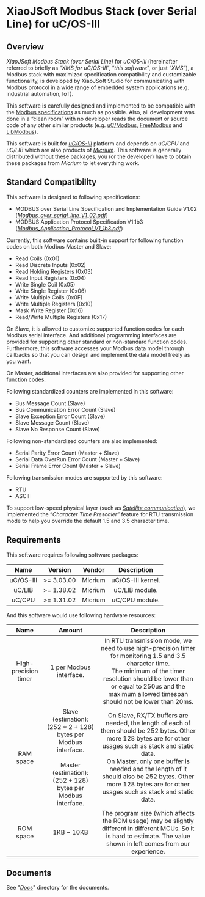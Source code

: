 ﻿# XiaoJSoft Modbus Stack (over Serial Line) for uC/OS-III

## Overview

*XiaoJSoft Modbus Stack (over Serial Line)* for *uC/OS-III* (hereinafter referred to briefly as “*XMS for uC/OS-III*”, “*this software*”, or just “*XMS*”), a Modbus stack with maximized specification compatibility and customizable functionality, is developed by XiaoJSoft Studio for communicating with Modbus protocol in a wide range of embedded system applications (e.g. industrial automation, IoT).

This software is carefully designed and implemented to be compatible with the [Modbus specifications](http://www.modbus.org/specs.php) as much as possible. Also, all development was done in a “clean room” with no developer reads the document or source code of any other similar products (e.g. [uC/Modbus](https://www.micrium.com/rtos/modbus/), [FreeModbus](https://www.embedded-solutions.at/en/freemodbus/) and [LibModbus](https://libmodbus.org/)).

This software is built for [*uC/OS-III*](https://www.micrium.com/rtos/kernels/) platform and depends on *uC/CPU* and *uC/LIB* which are also products of [*Micrium*](https://www.micrium.com/). This software is generally distributed without these packages, you (or the developer) have to obtain these packages from *Micrium* to let everything work.

## Standard Compatibility

This software is designed to following specifications:

 - MODBUS over Serial Line Specification and Implementation Guide V1.02 ([*Modbus_over_serial_line_V1_02.pdf*](https://git-private.xiaojsoft.org/xeos/ucos-iii-mbstack/raw/master/Docs/Modbus_over_serial_line_V1_02.pdf))
 - MODBUS Application Protocol Specification V1.1b3 ([*Modbus_Application_Protocol_V1_1b3.pdf*](https://git-private.xiaojsoft.org/xeos/ucos-iii-mbstack/blob/master/Docs/Modbus_Application_Protocol_V1_1b3.pdf))

Currently, this software contains built-in support for following function codes on both Modbus Master and Slave:

 - Read Coils (0x01)
 - Read Discrete Inputs (0x02)
 - Read Holding Registers (0x03)
 - Read Input Registers (0x04)
 - Write Single Coil (0x05)
 - Write Single Register (0x06)
 - Write Multiple Coils (0x0F)
 - Write Multiple Registers (0x10)
 - Mask Write Register (0x16)
 - Read/Write Multiple Registers (0x17)

On Slave, it is allowed to customize supported function codes for each Modbus serial interface. And additional programming interfaces are provided for supporting other standard or non-standard function codes. Furthermore, this software accesses your Modbus data model through callbacks so that you can design and implement the data model freely as you want.

On Master, additional interfaces are also provided for supporting other function codes.

Following standardized counters are implemented in this software:

 - Bus Message Count (Slave)
 - Bus Communication Error Count (Slave)
 - Slave Exception Error Count (Slave)
 - Slave Message Count (Slave)
 - Slave No Response Count (Slave)

Following non-standardized counters are also implemented:
 - Serial Parity Error Count (Master + Slave)
 - Serial Data OverRun Error Count (Master + Slave)
 - Serial Frame Error Count (Master + Slave)

Following transmission modes are supported by this software:
 - RTU
 - ASCII

To support low-speed physical layer (such as [*Satellite communication*](https://en.wikipedia.org/wiki/Communications_satellite)), we implemented the “*Character Time Prescaler*” feature for RTU transmission mode to help you override the default 1.5 and 3.5 character time.

## Requirements

This software requires following software packages:

|    Name   |   Version  |  Vendor |    Description    |
|:---------:|:----------:|:-------:|:-----------------:|
| uC/OS-III | >= 3.03.00 | Micrium | uC/OS-III kernel. |
|   uC/LIB  | >= 1.38.02 | Micrium |   uC/LIB module.  |
|   uC/CPU  | >= 1.31.02 | Micrium |   uC/CPU module.  |

And this software would use following hardware resources:

|         Name         |                                                                     Amount                                                                    |                                                                                                                                                          Description                                                                                                                                                          |
|:--------------------:|:---------------------------------------------------------------------------------------------------------------------------------------------:|:-----------------------------------------------------------------------------------------------------------------------------------------------------------------------------------------------------------------------------------------------------------------------------------------------------------------------------:|
| High-precision timer |                                                            1 per Modbus interface.                                                            | In RTU transmission mode, we need to use high-precision timer for monitoring 1.5 and 3.5 character time.<br> The minimum of the timer resolution should be lower than or equal to 250us and the maximum allowed timespan should not be lower than 20ms.                                                                       |
|       RAM space      | Slave (estimation):<br> (252 * 2 + 128) bytes per Modbus interface.<br> <br> Master (estimation):<br> (252 + 128) bytes per Modbus interface. | On Slave, RX/TX buffers are needed, the length of each of them should be 252 bytes. Other more 128 bytes are for other usages such as stack and static data.<br> On Master, only one buffer is needed and the length of it should also be 252 bytes. Other more 128 bytes are for other usages such as stack and static data. |
|       ROM space      |                                                                   1KB ~ 10KB                                                                  | The program size (which affects the ROM usage) may be slightly different in different MCUs. So it is hard to estimate. The value shown in left comes from our experience.                                                                                                                                                     |

## Documents

See "[*Docs*](https://git-private.xiaojsoft.org/xeos/ucos-iii-mbstack/tree/master/Docs)" directory for the documents.

